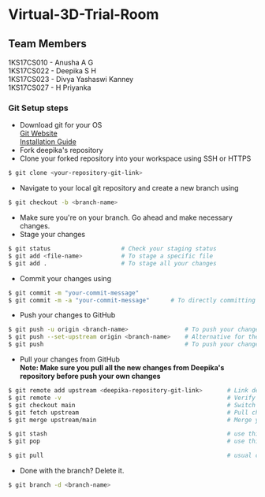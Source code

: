 # Virtual-3D-Trial-Room

## Team Members

1KS17CS010 - Anusha A G  
1KS17CS022 - Deepika S H  
1KS17CS023 - Divya Yashaswi Kanney  
1KS17CS027 - H Priyanka

### Git Setup steps

- Download git for your OS  
  [Git Website](https://git-scm.com/downloads)  
  [Installation Guide](https://www.youtube.com/watch?v=nbFwejIsHlY)
- Fork deepika's repository
- Clone your forked repository into your workspace using SSH or HTTPS

```bash
$ git clone <your-repository-git-link>
```

- Navigate to your local git repository and create a new branch using

```bash
$ git checkout -b <branch-name>
```

- Make sure you're on your branch. Go ahead and make necessary changes.
- Stage your changes

```bash
$ git status                    # Check your staging status
$ git add <file-name>           # To stage a specific file
$ git add .                     # To stage all your changes
```

- Commit your changes using

```bash
$ git commit -m "your-commit-message"
$ git commit -m -a "your-commit-message"      # To directly committing all your changes without staging
```

- Push your changes to GitHub

```bash
$ git push -u origin <branch-name>                # To push your changes on a newly created branch
$ git push --set-upstream origin <branch-name>    # Alternative for the above command
$ git push                                        # To push your changes on a usual basis
```

- Pull your changes from GitHub  
  **Note: Make sure you pull all the new changes from Deepika's repository before push your own changes**

```bash
$ git remote add upstream <deepika-repository-git-link>       # Link deepika's repository with yours (to be done only once)
$ git remote -v                                               # Verify your remote status
$ git checkout main                                           # Switch to your main branch
$ git fetch upstream                                          # Pull changes from deepika's repository
$ git merge upstream/main                                     # Merge your main branch with deepika's for the changes to download

$ git stash                                                   # use this command to get rid of your changes in case you forgot to pull first
$ git pop                                                     # use this command to bring back your changes after performing the pull operations

$ git pull                                                    # usual command to pull changes from one branch to another within your own repository
```

- Done with the branch? Delete it.

```bash
$ git branch -d <branch-name>
```
